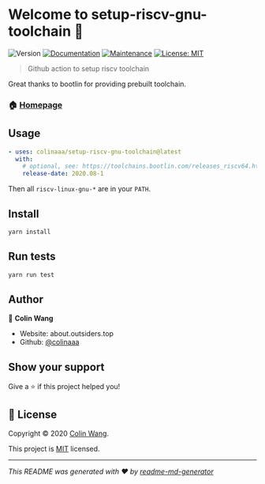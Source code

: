 # Welcome to setup-riscv-gnu-toolchain 👋

![Version](https://img.shields.io/badge/version-0.0.0-blue.svg?cacheSeconds=2592000)
[![Documentation](https://img.shields.io/badge/documentation-yes-brightgreen.svg)](https://github.com/colinaaa/setup-riscv-gnu-toolchain#readme)
[![Maintenance](https://img.shields.io/badge/Maintained%3F-yes-green.svg)](https://github.com/colinaaa/setup-riscv-gnu-toolchain/graphs/commit-activity)
[![License: MIT](https://img.shields.io/github/license/colinaaa/setup-riscv-gnu-toolchain)](https://github.com/colinaaa/setup-riscv-gnu-toolchain/blob/master/LICENSE)

> Github action to setup riscv toolchain

Great thanks to bootlin for providing prebuilt toolchain.

### 🏠 [Homepage](https://toolchains.bootlin.com/)

## Usage

```yml
- uses: colinaaa/setup-riscv-gnu-toolchain@latest
  with:
    # optional, see: https://toolchains.bootlin.com/releases_riscv64.html
    release-date: 2020.08-1
```

Then all `riscv-linux-gnu-*` are in your `PATH`.

## Install

```sh
yarn install
```

## Run tests

```sh
yarn run test
```

## Author

👤 **Colin Wang**

- Website: about.outsiders.top
- Github: [@colinaaa](https://github.com/colinaaa)

## Show your support

Give a ⭐️ if this project helped you!

## 📝 License

Copyright © 2020 [Colin Wang](https://github.com/colinaaa).

This project is [MIT](https://github.com/colinaaa/setup-riscv-gnu-toolchain/blob/master/LICENSE) licensed.

---

_This README was generated with ❤️ by [readme-md-generator](https://github.com/kefranabg/readme-md-generator)_
